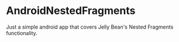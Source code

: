 AndroidNestedFragments
======================

Just a simple android app that covers Jelly Bean's Nested Fragments functionality.

